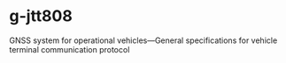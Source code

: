 # g-jtt808
GNSS system for operational vehicles—General specifications for vehicle terminal communication protocol
